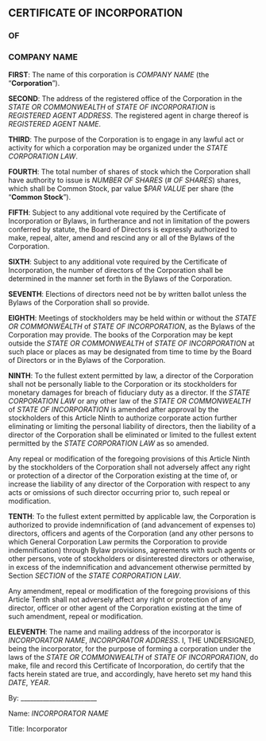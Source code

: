 ## CERTIFICATE OF INCORPORATION 
### OF  
### COMPANY NAME

**FIRST**:	The name of this corporation is *COMPANY NAME* (the “**Corporation**”).

**SECOND**:	The address of the registered office of the Corporation in the *STATE OR COMMONWEALTH* of *STATE OF INCORPORATION* is *REGISTERED AGENT ADDRESS*. The registered agent in charge thereof is *REGISTERED AGENT NAME*.

**THIRD**:	The purpose of the Corporation is to engage in any lawful act or activity for which a corporation may be organized under the *STATE CORPORATION LAW*.

**FOURTH**:	The total number of shares of stock which the Corporation shall have authority to issue is *NUMBER OF SHARES* (*# OF SHARES*) shares, which shall be Common Stock, par value $*PAR VALUE* per share (the “**Common Stock**”).

**FIFTH**:	Subject to any additional vote required by the Certificate of Incorporation or Bylaws, in furtherance and not in limitation of the powers conferred by statute, the Board of Directors is expressly authorized to make, repeal, alter, amend and rescind any or all of the Bylaws of the Corporation.

**SIXTH**:	Subject to any additional vote required by the Certificate of Incorporation, the number of directors of the Corporation shall be determined in the manner set forth in the Bylaws of the Corporation.

**SEVENTH**:	Elections of directors need not be by written ballot unless the Bylaws of the Corporation shall so provide.

**EIGHTH**:	Meetings of stockholders may be held within or without the *STATE OR COMMONWEALTH* of *STATE OF INCORPORATION*, as the Bylaws of the Corporation may provide. The books of the Corporation may be kept outside the *STATE OR COMMONWEALTH* of *STATE OF INCORPORATION* at such place or places as may be designated from time to time by the Board of Directors or in the Bylaws of the Corporation.

**NINTH**:	To the fullest extent permitted by law, a director of the Corporation shall not be personally liable to the Corporation or its stockholders for monetary damages for breach of fiduciary duty as a director. If the *STATE CORPORATION LAW* or any other law of the *STATE OR COMMONWEALTH* of *STATE OF INCORPORATION* is amended after approval by the stockholders of this Article Ninth to authorize corporate action further eliminating or limiting the personal liability of directors, then the liability of a director of the Corporation shall be eliminated or limited to the fullest extent permitted by the *STATE CORPORATION LAW* as so amended.

Any repeal or modification of the foregoing provisions of this Article Ninth by the stockholders of the Corporation shall not adversely affect any right or protection of a director of the Corporation existing at the time of, or increase the liability of any director of the Corporation with respect to any acts or omissions of such director occurring prior to, such repeal or modification.
	
**TENTH**:	To the fullest extent permitted by applicable law, the Corporation is authorized to provide indemnification of (and advancement of expenses to) directors, officers and agents of the Corporation (and any other persons to which General Corporation Law permits the Corporation to provide indemnification) through Bylaw provisions, agreements with such agents or other persons, vote of stockholders or disinterested directors or otherwise, in excess of the indemnification and advancement otherwise permitted by Section *SECTION* of the *STATE CORPORATION LAW*.

Any amendment, repeal or modification of the foregoing provisions of this Article Tenth shall not adversely affect any right or protection of any director, officer or other agent of the Corporation existing at the time of such amendment, repeal or modification.
	
**ELEVENTH**:	The name and mailing address of the incorporator is *INCORPORATOR NAME*, *INCORPORATOR ADDRESS*.
I, THE UNDERSIGNED, being the incorporator, for the purpose of forming a corporation under the laws of the *STATE OR COMMONWEALTH* of *STATE OF INCORPORATION*, do make, file and record this Certificate of Incorporation, do certify that the facts herein stated are true, and accordingly, have hereto set my hand this *DATE*, *YEAR*.


By: ________________________
    
Name: *INCORPORATOR NAME*
    
Title: Incorporator
